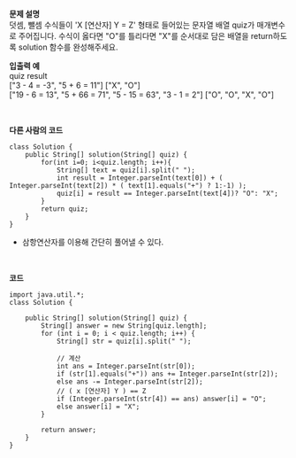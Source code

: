 **문제 설명**<br>
덧셈, 뺄셈 수식들이 'X [연산자] Y = Z' 형태로 들어있는 문자열 배열 quiz가 매개변수로 주어집니다. 수식이 옳다면 "O"를 틀리다면 "X"를 순서대로 담은 배열을 return하도록 solution 함수를 완성해주세요.
<br>

**입출력 예** <br>
quiz	result<br>
["3 - 4 = -3", "5 + 6 = 11"]	                                ["X", "O"]<br>
["19 - 6 = 13", "5 + 66 = 71", "5 - 15 = 63", "3 - 1 = 2"]	  ["O", "O", "X", "O"]

<br>

**다른 사람의 코드**
```
class Solution {
    public String[] solution(String[] quiz) {
        for(int i=0; i<quiz.length; i++){
            String[] text = quiz[i].split(" ");
            int result = Integer.parseInt(text[0]) + ( Integer.parseInt(text[2]) * ( text[1].equals("+") ? 1:-1) );
            quiz[i] = result == Integer.parseInt(text[4])? "O": "X";
        }
        return quiz;
    }
}
```
- 삼항연산자를 이용해 간단히 풀어낼 수 있다. 
<br>

**코드**
```
import java.util.*;
class Solution {
    
    public String[] solution(String[] quiz) {
        String[] answer = new String[quiz.length];
        for (int i = 0; i < quiz.length; i++) {
            String[] str = quiz[i].split(" ");

            // 계산 
            int ans = Integer.parseInt(str[0]);
            if (str[1].equals("+")) ans += Integer.parseInt(str[2]);
            else ans -= Integer.parseInt(str[2]);
            // ( x [연산자] Y ) == Z 
            if (Integer.parseInt(str[4]) == ans) answer[i] = "O";
            else answer[i] = "X";
        }

        return answer;
    }
}
```
